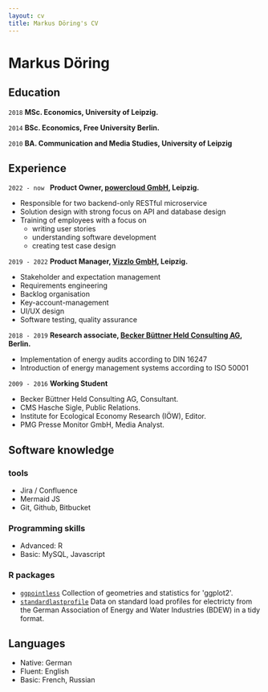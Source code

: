 ```yaml
---
layout: cv
title: Markus Döring's CV
---
```

# Markus Döring

## Education

`2018`
__MSc. Economics, University of Leipzig.__

`2014`
__BSc. Economics, Free University Berlin.__

`2010`
__BA. Communication and Media Studies, University of Leipzig__

## Experience

`2022 - now `
__Product Owner, [powercloud GmbH](https://power.cloud/en/), Leipzig.__
- Responsible for two backend-only RESTful microservice
- Solution design with strong focus on API and database design
- Training of employees with a focus on
  - writing user stories
  - understanding software development
  - creating test case design

`2019 - 2022`
__Product Manager, [Vizzlo GmbH](https://vizzlo.com/), Leipzig.__
- Stakeholder and expectation management
- Requirements engineering
- Backlog organisation
- Key-account-management
- UI/UX design
- Software testing, quality assurance

`2018 - 2019`
__Research associate, [Becker Büttner Held Consulting AG](https://www.bbh-beratung.de/en/), Berlin.__
- Implementation of energy audits according to DIN 16247
- Introduction of energy management systems according to ISO 50001

`2009 - 2016`
__Working Student__
  - Becker Büttner Held Consulting AG, Consultant.
  - CMS Hasche Sigle, Public Relations.
  - Institute for Ecological Economy Research (IÖW), Editor.
  - PMG Presse Monitor GmbH, Media Analyst.

## Software knowledge

### tools
- Jira / Confluence
- Mermaid JS
- Git, Github, Bitbucket

### Programming skills
- Advanced: R
- Basic: MySQL, Javascript

### R packages

- [`ggpointless`](https://github.com/flrd/ggpointless/) Collection of geometries and 
    statistics for 'ggplot2'.
- [`standardlastprofile`](https://github.com/flrd/standardlastprofile/) Data on standard load profiles for electricty from the German Association of Energy and Water Industries (BDEW) in a tidy format.

## Languages

- Native: German
- Fluent: English
- Basic: French, Russian



<!-- ### Footer Last updated: March 2024 -->


